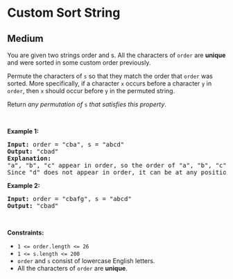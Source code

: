
<h1>Custom Sort String</h1>
<h2>Medium</h2>
<p>You are given two strings order and s. All the characters of <code>order</code> are <strong>unique</strong> and were sorted in some custom order previously.</p>

<p>Permute the characters of <code>s</code> so that they match the order that <code>order</code> was sorted. More specifically, if a character <code>x</code> occurs before a character <code>y</code> in <code>order</code>, then <code>x</code> should occur before <code>y</code> in the permuted string.</p>

<p>Return <em>any permutation of </em><code>s</code><em> that satisfies this property</em>.</p>

<p>&nbsp;</p>
<p><strong class="example">Example 1:</strong></p>

<pre>
<strong>Input:</strong> order = &quot;cba&quot;, s = &quot;abcd&quot;
<strong>Output:</strong> &quot;cbad&quot;
<strong>Explanation:</strong> 
&quot;a&quot;, &quot;b&quot;, &quot;c&quot; appear in order, so the order of &quot;a&quot;, &quot;b&quot;, &quot;c&quot; should be &quot;c&quot;, &quot;b&quot;, and &quot;a&quot;. 
Since &quot;d&quot; does not appear in order, it can be at any position in the returned string. &quot;dcba&quot;, &quot;cdba&quot;, &quot;cbda&quot; are also valid outputs.
</pre>

<p><strong class="example">Example 2:</strong></p>

<pre>
<strong>Input:</strong> order = &quot;cbafg&quot;, s = &quot;abcd&quot;
<strong>Output:</strong> &quot;cbad&quot;
</pre>

<p>&nbsp;</p>
<p><strong>Constraints:</strong></p>

<ul>
	<li><code>1 &lt;= order.length &lt;= 26</code></li>
	<li><code>1 &lt;= s.length &lt;= 200</code></li>
	<li><code>order</code> and <code>s</code> consist of lowercase English letters.</li>
	<li>All the characters of <code>order</code> are <strong>unique</strong>.</li>
</ul>

        